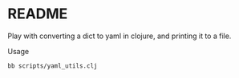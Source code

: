# README #

Play with converting a dict to yaml in clojure, and printing it to a file.

Usage

```
bb scripts/yaml_utils.clj
```
